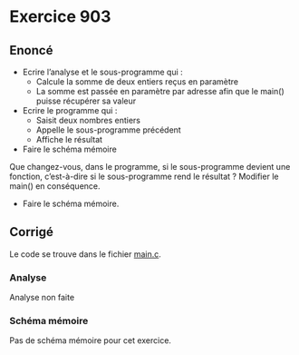 # Exercice 903

## Enoncé

- Ecrire l’analyse et le sous-programme qui :
    - Calcule la somme de deux entiers reçus en paramètre
    - La somme est passée en paramètre par adresse afin que le main() puisse récupérer sa valeur
- Ecrire le programme qui :
    - Saisit deux nombres entiers
    - Appelle le sous-programme précédent
    - Affiche le résultat
- Faire le schéma mémoire

Que changez-vous, dans le programme, si le sous-programme devient une fonction, c’est-à-dire si le sous-programme rend le résultat ? Modifier le main() en conséquence.
- Faire le schéma mémoire.

## Corrigé

Le code se trouve dans le fichier [main.c](../code/main.c).

### Analyse

Analyse non faite

### Schéma mémoire

Pas de schéma mémoire pour cet exercice.
